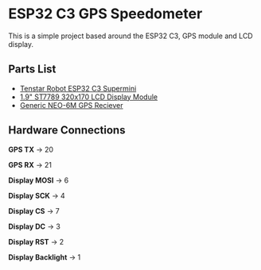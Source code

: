 # ESP32 C3 GPS Speedometer
This is a simple project based around the ESP32 C3, GPS module and LCD display.
## Parts List
* [Tenstar Robot ESP32 C3 Supermini](https://www.aliexpress.com/item/1005006982922175)
* [1.9" ST7789 320x170 LCD Display Module](https://www.aliexpress.com/item/1005006648438249)
* [Generic NEO-6M GPS Reciever](https://www.aliexpress.com/item/1005005975347238)
## Hardware Connections
**GPS TX** -> 20

**GPS RX** -> 21

**Display MOSI** -> 6

**Display SCK** -> 4

**Display CS** -> 7

**Display DC** -> 3

**Display RST** -> 2

**Display Backlight** -> 1
